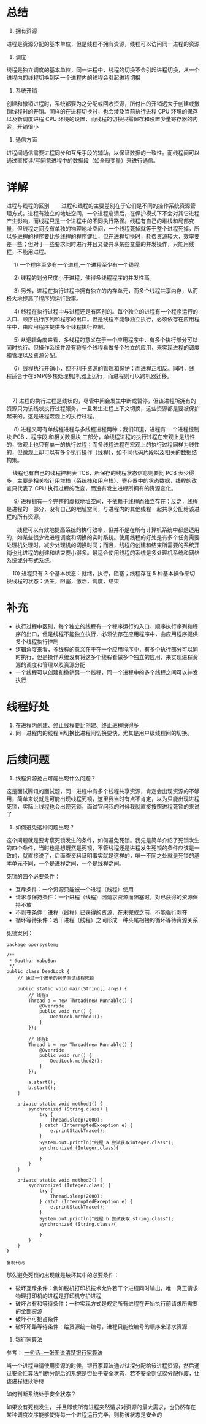 # 总结

1. 拥有资源

进程是资源分配的基本单位，但是线程不拥有资源，线程可以访问同一进程的资源

1. 调度

线程是独立调度的基本单位，同一进程中，线程的切换不会引起进程切换，从一个进程内的线程切换到另一个进程内的线程会引起进程切换

1. 系统开销

创建和撤销进程时，系统都要为之分配或回收资源，所付出的开销远大于创建或撤销线程时的开销。同样的在进程切换时，也会涉及当前执行进程 CPU 环境的保存以及新调度进程 CPU 环境的设置，而线程的切换只需保存和设置少量寄存器的内容，开销很小

1. 通信方面

进程间通信需要进程同步和互斥手段的辅助，以保证数据的一致性。而线程间可以通过直接读/写同意进程中的数据段（如全局变量）来进行通信。

# 详解 

进程与线程的区别
       进程和线程的主要差别在于它们是不同的操作系统资源管理方式。进程有独立的地址空间，一个进程崩溃后，在保护模式下不会对其它进程产生影响，而线程只是一个进程中的不同执行路径。线程有自己的堆栈和局部变量，但线程之间没有单独的物理地址空间，一个线程死掉就等于整个进程死掉，所以多进程的程序要比多线程的程序健壮，但在进程切换时，耗费资源较大，效率要差一些；但对于一些要求同时进行并且又要共享某些变量的并发操作，只能用线程，不能用进程。

     1) 一个程序至少有一个进程,一个进程至少有一个线程.

     2) 线程的划分尺度小于进程，使得多线程程序的并发性高。

     3) 另外，进程在执行过程中拥有独立的内存单元，而多个线程共享内存，从而极大地提高了程序的运行效率。

     4) 线程在执行过程中与进程还是有区别的。每个独立的进程有一个程序运行的入口、顺序执行序列和程序的出口。但是线程不能够独立执行，必须依存在应用程序中，由应用程序提供多个线程执行控制。

     5) 从逻辑角度来看，多线程的意义在于一个应用程序中，有多个执行部分可以同时执行。但操作系统并没有将多个线程看做多个独立的应用，来实现进程的调度和管理以及资源分配。

     6）线程执行开销小，但不利于资源的管理和保护；而进程正相反。同时，线程适合于在SMP(多核处理机)机器上运行，而进程则可以跨机器迁移。

 

    7) 进程的执行过程是线状的，尽管中间会发生中断或暂停，但该进程所拥有的资源只为该线状执行过程服务。一旦发生进程上下文切换，这些资源都是要被保护起来的。这是进程宏观上的执行过程。

     8) 进程又可有单线程进程与多线程进程两种；我们知道，进程有 一个进程控制块 PCB 、程序段 和相关数据块 三部分，单线程进程的执行过程在宏观上是线性的，微观上也只有单一的执行过程；而多线程进程在宏观上的执行过程同样为线性的，但微观上却可以有多个执行操作（线程），如不同代码片段以及相关的数据结构集。

    线程也有自己的线程控制表 TCB，所保存的线程状态信息则要比 PCB 表少得多，主要是相关指针用堆栈（系统栈和用户栈）、寄存器中的状态数据，线程的改变只代表了 CPU 执行过程的改变，而没有发生进程所拥有的资源变化。

     9) 进程拥有一个完整的虚拟地址空间，不依赖于线程而独立存在；反之，线程是进程的一部分，没有自己的地址空间，与进程内的其他线程一起共享分配给该进程的所有资源。

       线程可以有效地提高系统的执行效率，但并不是在所有计算机系统中都是适用的，如某些很少做进程调度和切换的实时系统。使用线程的好处是有多个任务需要处理机处理时，减少处理机的切换时间；而且，线程的创建和结束所需要的系统开销也比进程的创建和结束要小得多。最适合使用线程的系统是多处理机系统和网络系统或分布式系统。

    10) 进程只有 3 个基本状态：就绪，执行，阻塞；线程存在 5 种基本操作来切换线程的状态：派生，阻塞，激活，调度，结束

# 补充

+ 执行过程中区别，每个独立的线程有一个程序运行的入口、顺序执行序列和程序的出口，但是线程不能独立执行，必须依存在应用程序中，由应用程序提供多个线程执行控制
+ 逻辑角度来看，多线程的意义在于在一个应用程序中，有多个执行部分可以同时执行，但是操作系统没有将这多个线程看做多个独立的应用，来实现进程资源的调度和管理以及资源分配
+ 一个线程可以创建和撤销另一个线程，同一个进程中的多个线程之间可以并发执行

# 线程好处

1. 在进程内创建、终止线程要比创建、终止进程快得多
2. 同一进程内的线程间切换比进程间切换要快，尤其是用户级线程间的切换。

# 后续问题

1. 线程资源抢占可能出现什么问题？

这是面试腾讯的面试题，同一进程中有多个线程共享资源，肯定会出现资源的不够用，简单来说就是可能出现线程死锁，这里我当时有点不肯定，以为只能出现进程死锁，实际上线程也会出现死锁，面试官问我的时候我就直接按照进程死锁的来说了

1. 如何避免这种问题出现？

这个问题就是要考察死锁发生的条件，如何避免死锁。我先是简单介绍了死锁发生的四个条件，当时也是想既然是死锁，不管线程还是进程发生死锁的条件应该是一致的，就直接说了，后面查资料证明事实就是这样的，唯一不同之处就是死锁的基本单元不同，一个是进程之间，一个是线程之间。

死锁的四个必要条件：

+ 互斥条件：一个资源只能被一个进程（线程）使用
+ 请求与保持条件：一个进程（线程）因请求资源而阻塞时，对已获得的资源保持不放
+ 不剥夺条件：进程（线程）已获得的资源，在未完成之前，不能强行剥夺
+ 循环等待条件：若干进程（线程）之间形成一种头尾相接的循环等待资源关系

死锁案例：

```
package opersystem;

/**
 * @author YaboSun
 */
public class DeadLock {
    // 通过一个简单的例子测试线程死锁

    public static void main(String[] args) {
        // 线程a
        Thread a = new Thread(new Runnable() {
            @Override
            public void run() {
                DeadLock.method1();
            }
        });

        // 线程b
        Thread b = new Thread(new Runnable() {
            @Override
            public void run() {
                DeadLock.method2();
            }
        });

        a.start();
        b.start();
    }

    private static void method1() {
        synchronized (String.class) {
            try {
                Thread.sleep(2000);
            } catch (InterruptedException e) {
                e.printStackTrace();
            }
            System.out.println("线程 a 尝试获取integer.class");
            synchronized (Integer.class){

            }
        }
    }

    private static void method2() {
        synchronized (Integer.class) {
            try {
                Thread.sleep(2000);
            } catch (InterruptedException e) {
                e.printStackTrace();
            }
            System.out.println("线程 b 尝试获取 string.class");
            synchronized (String.class){

            }
        }
    }
}

复制代码
```

那么避免死锁的出现就是破坏其中的必要条件：

+ 破坏互斥条件：例如脱机打印机技术允许若干个进程同时输出，唯一真正请求物理打印机的进程是打印机守护进程
+ 破坏占有和等待条件：一种实现方式是规定所有进程在开始执行前请求所需要的全部资源
+ 破坏不可抢占条件
+ 破坏环路等待条件：给资源统一编号，进程只能按编号的顺序来请求资源

1. 银行家算法

参考： [一句话+一张图说清楚银行家算法](https://blog.csdn.net/qq_33414271/article/details/80245715)

当一个进程申请使用资源的时候，银行家算法通过试探分配给该进程资源，然后通过安全性算法判断分配后的系统是否处于安全状态，若不安全则试探分配作废，让该进程继续等待

如何判断系统处于安全状态？

如果没有死锁发生， 并且即使所有进程突然请求对资源的最大需求，也仍然存在某种调度次序能够使得每一个进程运行完毕，则称该状态是安全的